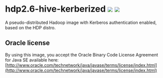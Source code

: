 # hdp2.6-hive-kerberized [![][layers-badge]][layers-link] [![][version-badge]][dockerhub-link]
           
[layers-badge]: https://images.microbadger.com/badges/image/prestodb/hdp2.6-hive-kerberized.svg
[layers-link]: https://microbadger.com/images/prestodb/hdp2.6-hive-kerberized
[version-badge]: https://images.microbadger.com/badges/version/prestodb/hdp2.6-hive-kerberized.svg
[dockerhub-link]: https://hub.docker.com/r/prestodb/hdp2.6-hive-kerberized

A pseudo-distributed Hadoop image with Kerberos authentication enabled, based on the HDP distro.

## Oracle license

By using this image, you accept the Oracle Binary Code License Agreement for Java SE available here:
[http://www.oracle.com/technetwork/java/javase/terms/license/index.html](http://www.oracle.com/technetwork/java/javase/terms/license/index.html)
